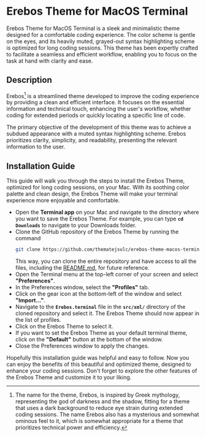 # Erebos Theme for MacOS Terminal
Erebos Theme for MacOS Terminal is a sleek and minimalistic theme designed for
a comfortable coding experience. The color scheme is gentle on the eyes, and
its heavily muted, grayed-out syntax highlighting scheme is optimized for long
coding sessions. This theme has been expertly crafted to facilitate a seamless
and efficient workflow, enabling you to focus on the task at hand with clarity
and ease.

## Description
Erebos[^1] is a streamlined theme developed to improve the coding experience
by providing a clean and efficient interface. It focuses on the essential
information and technical touch, enhancing the user's workflow, whether coding
for extended periods or quickly locating a specific line of code.

The primary objective of the development of this theme was to achieve a
subdued appearance with a muted syntax highlighting scheme. Erebos prioritizes
clarity, simplicity, and readability, presenting the relevant information to
the user.

[^1]: The name for the theme, Erebos, is inspired by Greek mythology,
representing the god of darkness and the shadow, fitting for a theme that uses
a dark background to reduce eye strain during extended coding sessions. The
name Erebos also has a mysterious and somewhat ominous feel to it, which is
somewhat appropriate for a theme that prioritizes technical power
and efficiency.

## Installation Guide
This guide will walk you through the steps to install the Erebos Theme,
optimized for long coding sessions, on your Mac. With its soothing color
palette and clean design, the Erebos Theme will make your terminal experience
more enjoyable and comfortable.

-   Open the **Terminal app** on your Mac and navigate to the directory where
	you want to save the Erebos Theme. For example, you can type
	**`cd Downloads`** to navigate to your Downloads folder.
-   Clone the GitHub repository of the Erebos Theme by running the command
	```bash
	git clone https://github.com/thematejsulc/erebos-theme-macos-terminal.git
	```
	This way, you can clone the entire repository and have access to all the
	files, including the [README.md](https://github.com/thematejsulc/erebos-theme-macos-terminal/blob/main/README.md),
	for future reference.
-   Open the Terminal menu at the top-left corner of your screen and
	select **"Preferences"**.
-   In the Preferences window, select the **"Profiles"** tab.
-   Click on the gear icon at the bottom-left of the window and
	select **"Import..."**.
-   Navigate to the **`Erebos.terminal`** file in the **`src/xml/`** directory
	of the cloned repository and select it. The Erebos Theme should now appear
	in the list of profiles.
-   Click on the Erebos Theme to select it.
-   If you want to set the Erebos Theme as your default terminal theme, click
	on the **"Default"** button at the bottom of the window.
-   Close the Preferences window to apply the changes.

Hopefully this installation guide was helpful and easy to follow. Now you can
enjoy the benefits of this beautiful and optimized theme, designed to enhance
your coding sessions. Don't forget to explore the other features of the
Erebos Theme and customize it to your liking.
